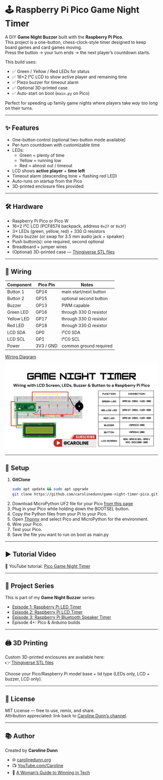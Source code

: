 # 🕹️ Raspberry Pi Pico Game Night Timer

A DIY **Game Night Buzzer** built with the **Raspberry Pi Pico**.  
This project is a one-button, chess-clock-style timer designed to keep board games and card games moving.  
Press the button → your turn ends → the next player’s countdown starts.  

This build uses:
- ✅ Green / Yellow / Red LEDs for status
- ✅ 16×2 I²C LCD to show active player and remaining time
- ✅ Piezo buzzer for timeout alarm
- ✅ Optional 3D-printed case
- ✅ Auto-start on boot (`main.py` on Pico)

Perfect for speeding up family game nights where players take *way too long* on their turns.  

---

## ✨ Features
- One-button control (optional two-button mode available)  
- Per-turn countdown with customizable time  
- LEDs:  
  - Green = plenty of time  
  - Yellow = running low  
  - Red = almost out / timeout  
- LCD shows **active player** + **time left**  
- Timeout alarm (descending tone + flashing red LED)  
- Auto-runs on startup from the Pico  
- 3D-printed enclosure files provided  

---

## 🛠️ Hardware
- Raspberry Pi Pico or Pico W  
- 16×2 I²C LCD (PCF8574 backpack, address `0x27` or `0x3F`)  
- 3× LEDs (green, yellow, red) + 330 Ω resistors  
- Piezo buzzer (or swap for 3.5 mm audio jack + speaker)  
- Push button(s): one required, second optional  
- Breadboard + jumper wires  
- (Optional) 3D-printed case — [Thingiverse STL files](https://www.thingiverse.com/thing:7136384)  

---

## 🔌 Wiring
| Component       | Pico Pin | Notes                       |
|-----------------|----------|-----------------------------|
| Button 1        | GP14     | main start/next button      |
| Button 2        | GP15     | optional second button      |
| Buzzer          | GP13     | PWM capable                 |
| Green LED       | GP16     | through 330 Ω resistor      |
| Yellow LED      | GP17     | through 330 Ω resistor      |
| Red LED         | GP18     | through 330 Ω resistor      |
| LCD SDA         | GP0      | I²C0 SDA                    |
| LCD SCL         | GP1      | I²C0 SCL                    |
| Power           | 3V3 / GND| common ground required      |

[Wiring Diagram](Pico.png)

<img src="Pico.png" alt="Wiring diagram: Pico, LEDs, button, buzzer" width="720"/>

---

## 💾 Setup
1. **GitClone**
   ```bash
   sudo apt update && sudo apt upgrade
   git clone https://github.com/carolinedunn/game-night-timer-pico.git
   
2. Download MicroPython UF2 file for your Pico [from this page](https://projects.raspberrypi.org/en/projects/getting-started-with-the-pico/3)
3. Plug in your Pico while holding down the BOOTSEL button.
4. Copy the Python files from your Pi to your Pico.
5. Open [Thonny](https://thonny.org/) and select Pico and MicroPython for the environment.
6. Wire your Pico.
7. Test your Pico.
8. Save the file you want to run on boot as main.py

---

## ▶️ Tutorial Video
🎥 YouTube tutorial: [Pico Game Night Timer](https://youtu.be/WSQV_xoQzLM)  

---

## 📂 Project Series
This is part of my **Game Night Buzzer** series:  
- [Episode 1: Raspberry Pi LED Timer](https://youtu.be/0G3-ISume2o)  
- [Episode 2: Raspberry Pi LCD Timer](https://youtu.be/WSQV_xoQzLM)  
- [Episode 3: Raspberry Pi Bluetooth Speaker Timer](https://youtu.be/rIc2U7KOW9k)  
- Episode 4+: Pico & Arduino builds  

---

## 🖨️ 3D Printing
Custom 3D-printed enclosures are available here:  
👉 [Thingiverse STL files](https://www.thingiverse.com/thing:7136384)  

Choose your Pico/Raspberry Pi model base + lid type (LEDs only, LCD + buzzer, LCD only).  

---

## 📖 License
MIT License — free to use, remix, and share.  
Attribution appreciated: link back to [Caroline Dunn’s channel](https://www.youtube.com/caroline).  

---

## 📚 Author
Created by **Caroline Dunn**  
- 🌐 [carolinedunn.org](https://carolinedunn.org)  
- 📺 [YouTube.com/Caroline](https://www.youtube.com/caroline)  
- 📘 [A Woman’s Guide to Winning in Tech](https://amzn.to/3YxHVO7)  
